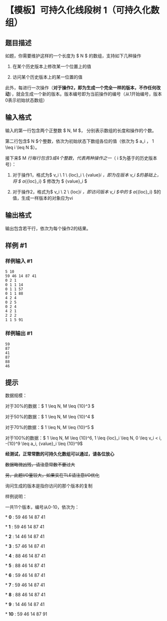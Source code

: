 # 【模板】可持久化线段树 1（可持久化数组）

## 题目描述

如题，你需要维护这样的一个长度为 $ N $ 的数组，支持如下几种操作


1. 在某个历史版本上修改某一个位置上的值

2. 访问某个历史版本上的某一位置的值


此外，每进行一次操作（**对于操作2，即为生成一个完全一样的版本，不作任何改动**），就会生成一个新的版本。版本编号即为当前操作的编号（从1开始编号，版本0表示初始状态数组）



## 输入格式

输入的第一行包含两个正整数 $ N, M $， 分别表示数组的长度和操作的个数。

第二行包含$ N $个整数，依次为初始状态下数组各位的值（依次为 $ a_i $，$ 1 \leq i \leq N $）。

接下来$ M $行每行包含3或4个整数，代表两种操作之一（$ i $为基于的历史版本号）：

1. 对于操作1，格式为$ v_i \ 1 \ {loc}_i \ {value}_i $，即为在版本$ v_i $的基础上，将 $ a_{{loc}_i} $ 修改为 $ {value}_i $

2. 对于操作2，格式为$ v_i \ 2 \ {loc}_i $，即访问版本$ v_i $中的 $ a_{{loc}_i} $的值，生成一样版本的对象应为vi


## 输出格式

输出包含若干行，依次为每个操作2的结果。


## 样例 #1

### 样例输入 #1
```
5 10
59 46 14 87 41
0 2 1
0 1 1 14
0 1 1 57
0 1 1 88
4 2 4
0 2 5
0 2 4
4 2 1
2 2 2
1 1 5 91
```

### 样例输出 #1

```
59
87
41
87
88
46
```

## 提示

数据规模：

对于30%的数据：$ 1 \leq N, M \leq {10}^3 $

对于50%的数据：$ 1 \leq N, M \leq {10}^4 $

对于70%的数据：$ 1 \leq N, M \leq {10}^5 $

对于100%的数据：$ 1 \leq N, M \leq {10}^6, 1 \leq {loc}_i \leq N, 0 \leq v_i < i, -{10}^9 \leq a_i, {value}_i  \leq {10}^9$

**经测试，正常常数的可持久化数组可以通过，请各位放心**

~~数据略微凶残，请注意常数不要过大~~

~~另，此题I/O量较大，如果实在TLE请注意I/O优化~~

询问生成的版本是指你访问的那个版本的复制

样例说明：

一共11个版本，编号从0-10，依次为：

\* **0** : 59 46 14 87 41

\* **1** : 59 46 14 87 41

\* **2** : 14 46 14 87 41

\* **3** : 57 46 14 87 41

\* **4** : 88 46 14 87 41

\* **5** : 88 46 14 87 41

\* **6** : 59 46 14 87 41

\* **7** : 59 46 14 87 41

\* **8** : 88 46 14 87 41

\* **9** : 14 46 14 87 41

\* **10** : 59 46 14 87 91

